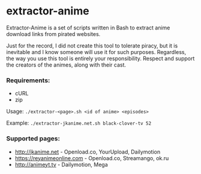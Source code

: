 # extractor-anime

Extractor-Anime is a set of scripts written in Bash to extract anime download links from pirated websites.

Just for the record, I did not create this tool to tolerate piracy, but it is inevitable and I know someone will use it for such purposes.
Regardless, the way you use this tool is entirely your responsibility.
Respect and support the creators of the animes, along with their cast.

### Requirements:
* cURL
* zip

Usage: `./extractor-<page>.sh <id of anime> <episodes>`

Example: `./extractor-jkanime.net.sh black-clover-tv 52`

### Supported pages:
* http://jkanime.net - Openload.co, YourUpload, Dailymotion
* https://reyanimeonline.com - Openload.co, Streamango, ok.ru
* http://animeyt.tv - Dailymotion, Mega
